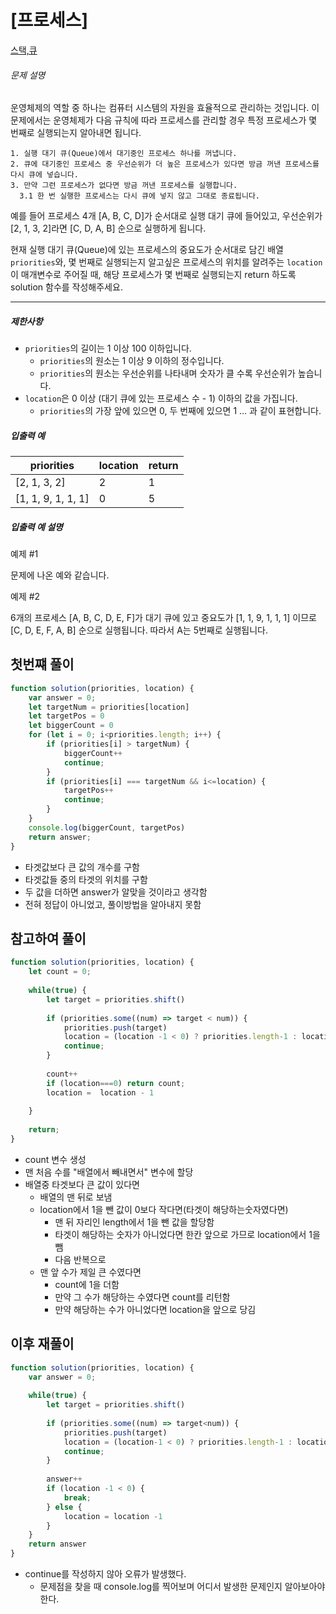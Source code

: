 # [프로세스]

[스택,큐](https://school.programmers.co.kr/learn/courses/30/lessons/42587)

###### 문제 설명

운영체제의 역할 중 하나는 컴퓨터 시스템의 자원을 효율적으로 관리하는 것입니다. 이 문제에서는 운영체제가 다음 규칙에 따라 프로세스를 관리할 경우 특정 프로세스가 몇 번째로 실행되는지 알아내면 됩니다.

```
1. 실행 대기 큐(Queue)에서 대기중인 프로세스 하나를 꺼냅니다.
2. 큐에 대기중인 프로세스 중 우선순위가 더 높은 프로세스가 있다면 방금 꺼낸 프로세스를 다시 큐에 넣습니다.
3. 만약 그런 프로세스가 없다면 방금 꺼낸 프로세스를 실행합니다.
  3.1 한 번 실행한 프로세스는 다시 큐에 넣지 않고 그대로 종료됩니다.
```

예를 들어 프로세스 4개 \[A, B, C, D\]가 순서대로 실행 대기 큐에 들어있고, 우선순위가 \[2, 1, 3, 2\]라면 \[C, D, A, B\] 순으로 실행하게 됩니다.

현재 실행 대기 큐(Queue)에 있는 프로세스의 중요도가 순서대로 담긴 배열 `priorities`와, 몇 번째로 실행되는지 알고싶은 프로세스의 위치를 알려주는 `location`이 매개변수로 주어질 때, 해당 프로세스가 몇 번째로 실행되는지 return 하도록 solution 함수를 작성해주세요.

___

##### 제한사항

-   `priorities`의 길이는 1 이상 100 이하입니다.
    -   `priorities`의 원소는 1 이상 9 이하의 정수입니다.
    -   `priorities`의 원소는 우선순위를 나타내며 숫자가 클 수록 우선순위가 높습니다.
-   `location`은 0 이상 (대기 큐에 있는 프로세스 수 - 1) 이하의 값을 가집니다.
    -   `priorities`의 가장 앞에 있으면 0, 두 번째에 있으면 1 … 과 같이 표현합니다.

##### 입출력 예

| priorities | location | return |
| --- | --- | --- |
| \[2, 1, 3, 2\] | 2 | 1 |
| \[1, 1, 9, 1, 1, 1\] | 0 | 5 |

##### 입출력 예 설명

예제 #1

문제에 나온 예와 같습니다.

예제 #2

6개의 프로세스 \[A, B, C, D, E, F\]가 대기 큐에 있고 중요도가 \[1, 1, 9, 1, 1, 1\] 이므로 \[C, D, E, F, A, B\] 순으로 실행됩니다. 따라서 A는 5번째로 실행됩니다.

## 첫번쨰 풀이

```javascript
function solution(priorities, location) {
    var answer = 0;
    let targetNum = priorities[location]
    let targetPos = 0
    let biggerCount = 0
    for (let i = 0; i<priorities.length; i++) {
        if (priorities[i] > targetNum) {
            biggerCount++
            continue;
        }
        if (priorities[i] === targetNum && i<=location) {
            targetPos++
            continue;
        }
    }
    console.log(biggerCount, targetPos)
    return answer;
}
```

- 타겟값보다 큰 값의 개수를 구함
- 타겟값들 중의 타겟의 위치를 구함
- 두 값을 더하면 answer가 알맞을 것이라고 생각함
- 전혀 정답이 아니었고, 풀이방법을 알아내지 못함

## 참고하여 풀이

```javascript
function solution(priorities, location) {
    let count = 0;
    
    while(true) {
        let target = priorities.shift()
        
        if (priorities.some((num) => target < num)) {
            priorities.push(target)
            location = (location -1 < 0) ? priorities.length-1 : location - 1
            continue;
        }
        
        count++
        if (location===0) return count;
        location =  location - 1
        
    }
    
    return;
}
```

- count 변수 생성
- 맨 처음 수를 "배열에서 빼내면서" 변수에 할당
- 배열중 타겟보다 큰 값이 있다면
    - 배열의 맨 뒤로 보냄
    - location에서 1을 뺀 값이 0보다 작다면(타겟이 해당하는숫자였다면)
        - 맨 뒤 자리인 length에서 1을 뺀 값을 할당함
        - 타겟이 해당하는 숫자가 아니었다면 한칸 앞으로 가므로 location에서 1을 뺌
        - 다음 반복으로
    - 맨 앞 수가 제일 큰 수였다면
        - count에 1을 더함
        - 만약 그 수가 해당하는 수였다면 count를 리턴함
        - 만약 해당하는 수가 아니었다면 location을 앞으로 당김

## 이후 재풀이

```javascript
function solution(priorities, location) {
    var answer = 0;
    
    while(true) {
        let target = priorities.shift()
        
        if (priorities.some((num) => target<num)) {
            priorities.push(target)
            location = (location-1 < 0) ? priorities.length-1 : location-1
            continue;
        }
        
        answer++
        if (location -1 < 0) {
            break;
        } else {
            location = location -1
        }
    }
    return answer
}
```
- continue를 작성하지 않아 오류가 발생했다.
    - 문제점을 찾을 때 console.log를 찍어보며 어디서 발생한 문제인지 알아보아야한다.